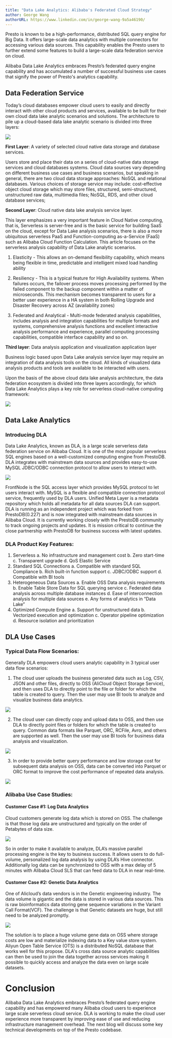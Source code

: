 ```yaml
---
title: "Data Lake Analytics: Alibaba's Federated Cloud Strategy"
author: George Wang
authorURL: https://www.linkedin.com/in/george-wang-9a5a46190/
---
```


Presto is known to be a high-performance, distributed SQL query engine for Big Data. It offers large-scale data analytics with multiple connectors for accessing various data sources. This capability enables the Presto users to further extend some features to build a large-scale data federation service on cloud. 

Alibaba Data Lake Analytics embraces Presto’s federated query engine capability and has accumulated a number of successful business use cases that signify the power of Presto's analytics capability.



<!-- truncate -->

## Data Federation Service

Today’s cloud databases empower cloud users to easily and directly interact with other cloud products and services, available to be built for their own cloud data lake analytic scenarios and solutions. The architecture to pile up a cloud-based data lake analytic scenario is divided into three layers:


![](/img/blog/2020-06-30-data-lake-analytics-blog/threeLayerCloud_v1.png)

**First Layer**: A variety of selected cloud native data storage and database services. 

Users store and place their data on a series of cloud-native data storage services and cloud databases systems. Cloud data sources vary depending on different business use cases and business scenarios, but speaking in general, there are two cloud data storage approaches: NoSQL and relational databases. Various choices of storage service may include: cost-effective object cloud storage which may store files, structured, semi-structured, unstructured raw data, multimedia files; NoSQL, RDS, and other cloud database services;


**Second Layer**: Cloud native data lake analysis service layer.

This layer emphasizes a very important feature in Cloud Native computing, that is, Serverless is server-free and is the basic service for building SaaS on the cloud, except for Data Lake analysis scenarios, there is also a more ubiquitous serverless PaaS and Function-computing as-a-Service (FaaS) such as Alibaba Cloud Function Calculation. This article focuses on the serverless analysis capability of Data Lake analytic scenarios.

1. Elasticity - This allows an on-demand flexibility capability, which means being flexible in time, predictable and intelligent mixed load handling ability

2. Resiliency -  This is a typical feature for High Availability systems. When failures occurs, the failover process moves processing performed by the failed component to the backup component within a matter of microseconds. This mechanism becomes transparent to users for a better user experience in a HA system in both Rolling Upgrade and Disaster Recovery across AZ (availability zones) 

3. Federated and Analytical - Multi-mode federated analysis capabilities, includes analysis and integration capabilities for multiple formats and systems, comprehensive analysis functions and excellent interactive analysis performance and experience, parallel computing processing capabilities, compatible interface capability and so on.



**Third layer**: Data analysis application and visualization application layer

Business logic based upon Data Lake analysis service layer may require an integration of data analysis tools on the cloud. All kinds of visualized data analysis products and tools are available to be interacted with users.

Upon the basis of the above cloud data lake analysis architecture, the data federation ecosystem is divided into three layers accordingly, for which Data Lake Analytics plays a key role for serverless cloud-native computing framework:


![](/img/blog/2020-06-30-data-lake-analytics-blog/dla_three_tier.png)





## Data Lake Analytics
### Introducing DLA 

Data Lake Analytics, known as DLA, is a large scale serverless data federation service on Alibaba Cloud. It is one of the most popular serverless SQL engines based on a well-customized computing engine from PrestoDB. DLA integrates with mainstream data sources and provides easy-to-use MySQL JDBC/ODBC connection protocol to allow users to interact with.

![](/img/blog/2020-06-30-data-lake-analytics-blog/DLA_architecture.png)

FrontNode is the SQL access layer which provides MySQL protocol to let users interact with. MySQL is a flexible and compatible connection protocol service, frequently used by DLA users. Unified Meta Layer is a metadata repository which holds all metadata for all data sources DLA can support. DLA is running as an independent project which was forked from PrestoDB(0.227) and is now integrated with mainstream data sources in Alibaba Cloud. It is currently working closely with the PrestoDB community to track ongoing projects and updates. It is mission critical to continue the close partnership with PrestoDB for business success with latest updates.


### DLA Product Key Features:

1. Serverless
a. No infrastructure and management cost
b. Zero start-time
c. Transparent upgrade
d. QoS Elastic Service
2. Standard SQL Connections
a. Compatible with standard SQL Compliance
b. Rich built-in function support
c. JDBC/ODBC support
d. Compatible with BI tools
3. Heterogeneous Data Sources
a. Enable OSS Data analysis requirements
b. Enable Table Store Data for SQL querying service
c. Federated data analysis across multiple database instances
d. Ease of interconnection analysis for multiple data sources
e. Any forms of analytics in “Data Lake”
4. Optimized Compute Engine
a. Support for unstructured data
b. Vectorized execution and optimization
c. Operator pipeline optimization
d. Resource isolation and prioritization



## DLA Use Cases


### Typical Data Flow Scenarios:

Generally DLA empowers cloud users analytic capability in 3 typical user data flow scenarios:
1. The cloud user uploads the business generated data such as Log, CSV, JSON and other files, directly to OSS (AliCloud Object Storage Service), and then uses DLA to directly point to the file or folder for which the table is created to query. Then the user may use BI tools to analyze and visualize business data analytics.

![](/img/blog/2020-06-30-data-lake-analytics-blog/case1.png)

2. The cloud user can directly copy and upload data to OSS, and then use DLA to directly point files or folders for which the table is created to query. Common data formats like Parquet, ORC, RCFile, Avro, and others are supported as well. Then the user may use BI tools for business data analysis and visualization. 

![](/img/blog/2020-06-30-data-lake-analytics-blog/case2.png)

3. In order to provide better query performance and low storage cost for subsequent data analysis on OSS, data can be converted into Parquet or ORC format to improve the cost performance of repeated data analysis.

![](/img/blog/2020-06-30-data-lake-analytics-blog/case3.png)


### Alibaba Use Case Studies: 

#### Customer Case #1: Log Data Analytics

Cloud customers generate log data which is stored on OSS. The challenge is that those log data are unstructured and typically on the order of Petabytes of data size. 

![](/img/blog/2020-06-30-data-lake-analytics-blog/case1_logAnalysis.png)

So in order to make it available to analyze, DLA’s massive parallel processing engine is the key to business success. It allows users to do full-volume, personalized log data analysis by using DLA’s Hive connector. Additionally log data can be synchronized to OSS with a max delay of 5 minutes with Alibaba Cloud SLS that can feed data to DLA in near real-time.


#### Customer Case #2: Genetic Data Analytics


One of Alicloud’s data vendors is in the Genetic engineering industry. The data volume is gigantic and the data is stored in various data sources. This is raw bioinformatics data storing gene sequence variations in the Variant Call Format(VCF). The challenge is that Genetic datasets are huge, but still need to be analyzed promptly. 

![](/img/blog/2020-06-30-data-lake-analytics-blog/case2_gene_data_analytics.png)

The solution is to place a huge volume gene data on OSS where storage costs are low and materialize indexing data to a Key value store system. Aliyun Open Table Service (OTS) is a distributed NoSQL database that works well for this propose. DLA's cross data source analytic capabilities can then be used to join the data together across services making it possible to quickly access and analyze the data even on large scale datasets.



# Conclusion

Alibaba Data Lake Analytics embraces Presto’s federated query engine capability and has empowered many Alibaba cloud users to experience large scale serverless cloud service. DLA is working to make the cloud user experience more transparent by improving ease of use and reducing infrastructure management overhead. The next blog will discuss some key technical developments on top of the Presto codebase.
